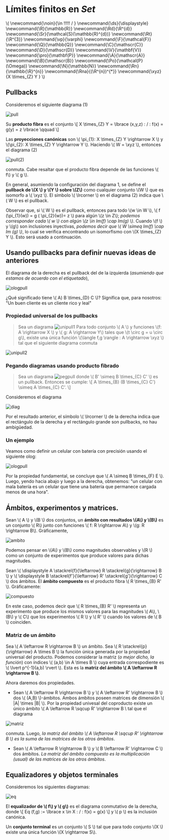 # Límites finitos en *Set*
<script type="text/javascript" async
  src="https://cdnjs.cloudflare.com/ajax/libs/mathjax/2.7.1/MathJax.js?config=TeX-MML-AM_CHTML">
</script>

\\(
  \newcommand{\noin}{\in \!\!\!\!\! / }
  \newcommand{\ds}{\displaystyle}
  \newcommand{\R}{\mathbb{R}}
  \newcommand{\Rd}{\R^{d}}
  \newcommand{\Sr}{\mathcal{S}(\mathbb{R}^{d})}
  \newcommand{\Rt}{\R^{3}}
  \newcommand{\vp}{\varphi}
  \newcommand{\F}{\mathcal{F}}
  \newcommand{\Q}{\mathbb{Q}}
  \newcommand{\C}{\mathscr{C}}
  \newcommand{\D}{\mathscr{D}}
  \newcommand{\V}{\mathbf{V}}
  \newcommand{\pro}{\mathbf{P}}
  \newcommand{\A}{\mathscr{A}}
  \newcommand{\B}{\mathscr{B}}
  \newcommand{\Po}{\mathcal{P}(\Omega)}
  \newcommand{\N}{\mathbb{N}}
  \newcommand{\Rn}{\mathbb{\R}^{n}}
  \newcommand{\Rna}{(\R^{n})^{*}}
  \newcommand{\xyz}{X \times_{Z} Y }
\\)

## Pullbacks

Consideremos el siguiente diagrama (1)

![pull](img/img8.png)

Su **producto fibra** es el conjunto \\[ X \times_{Z} Y  = \lbrace (x,y,z) \: / \:  f(x) = g(y) = z \rbrace \qquad  \\]

Las **proyecciones canónicas** son \\( \pi_{1}: X \times_{Z} Y \rightarrow X \\) y \\(\pi_{2}: X \times_{Z} Y \rightarrow Y \\).
Haciendo \\( W = \xyz \\), entonces el diagrama (2)

![pull(2)](img/img9.png)

conmuta. Cabe resaltar que el producto fibra depende de las funciones \\( f\\) y  \\( g \\).

En general, asumiendo la configuración del diagrama 1, se define el **pullback de \\(X \\) y \\(Y \\) sobre \\(Z\\)** como cualquier conjunto \\(W \\)  que es isomorfo a \\( \xyz \\). El símbolo \\( \lrcorner \\)  en el diagrama (2) indica que \\( W \\) es el pullback.

Observar que, si \\( W \\) es el pullback, entonces para todo \\(w \in W \\), \\( f (\pi_{1}(w)) = g ( \pi_{2}(w))= z \\) para algún \\(z \in Z\\); *podemos corresponder cada \\( w \\) con algún \\(z \in Im(f) \cap Im(g) \\)*. Cuando \\(f \\) y \\(g\\) son inclusiones inyectivas, *podemos decir que \\( W \simeq Im(f) \cap Im (g) \\)*, lo cual se verifica encontrando un isomorfismo con \\(X \times_{Z} Y \\). Esto será usado a continuación.


## Usando pullbacks para definir nuevas ideas de anteriores  
El diagrama de la derecha es el pullback del de la izquierda (*asumiendo que estamos de acuerdo con el etiquetado*),

![ologpull](img/img10.png)

¿Qué significado tiene \\( A) B \times_{D} C \\)? Significa que, para nosotros: "Un buen cliente es un cliente rico y leal"


### Propiedad universal de los pullbacks
> Sea un diagrama ![unipull1](img/img11.png)
 Para todo conjunto \\( A \\) y funciones  \\(f: A \rightarrow X \\) y \\( g: A \rightarrow Y\\)  tales que  \\(t \circ g = u \circ g\\), existe una única función \\(\langle f,g \rangle : A \rightarrow \xyz \\) tal que el siguiente diagrama conmuta

![unipull2](img/img12.png)

### Pegando diagramas usando producto fibrado
> Sea un diagrama ![pegpull](img/img13.png)
donde \\( B' \simeq B \times_{C} C' \\) es un pullback. Entonces se cumple: \\[  A \times_{B} (B \times_{C} C') \simeq A \times_{C} C'. \\]

Consideremos el diagrama

![diag](img/img14.png)

Por el resultado anterior, el símbolo \\( \lrcorner \\) de la derecha indica que el rectángulo de la derecha y el rectángulo grande son pullbacks, no hau ambigüedad.

### Un ejemplo

Veamos como definir un celular con batería con precisión usando el siguiente olog:

![ologpull](img/img15.png)

Por la propiedad fundamental, se concluye que \\( A \simeq B \times_{F}  E \\). Luego, yendo hacia abajo y luego a la derecha, obtenemos: "un celular con mala batería es un celular que tiene una batería que permanece cargada menos de una hora".



## Ámbitos, experimentos y matrices.

Sean \\( A \\)  y \\(B \\) dos conjuntos, un **ámbito con resultados \\(A\\) y \\(B\\)**  es un conjunto \\( R\\) junto con funciones \\( f: R \rightarrow A\\) y  \\(g: R \rightarrow B\\). Gráficamente,

![ambito](img/img16.png)

Podemos pensar en \\(A\\) y \\(B\\) como magnitudes observables y \\(R \\) como un conjunto de experimentos que produce valores para dichas magnitudes.

Sean \\( \displaystyle A \stackrel{f}{\leftarrow} R \stackrel{g}{\rightarrow} B \\) y \\( \displaystyle B \stackrel{f'}{\leftarrow} R' \stackrel{g'}{\rightarrow} C \\) dos ámbitos. El **ámbito compuesto** es el producto fibra \\( R \times_{B} R' \\). Gráficamente:

![compuesto](img/img17.png)

En este caso, podemos decir que \\( R \times_{B} R' \\) representa un experimento que produce los mismos valores para las magnitudes \\( A\\), \\(B\\) y \\( C\\) que los experimentos \\( R \\) y \\( R' \\) cuando los valores de \\( B \\) coinciden.

### Matriz de un ámbito

Sea \\(  A \leftarrow R \rightarrow B \\) un ámbito. Sea \\( R \stackrel{p}{\rightarrow} A \times B \\) la función única generada por la propiedad universal del producto. Podemos considerar la matriz (*o mejor dicho, la función*) con índices \\( (a,b) \in A \times B \\) cuya entrada correspodiente es \\( \lvert  p^{-1}(a,b) \rvert \\). Esta es la **matriz del ámbito \\(  A \leftarrow R \rightarrow B \\)**.

Ahora daremos dos propiedades.
-  Sean \\(  A \leftarrow R \rightarrow B \\) y \\(  A \leftarrow R' \rightarrow B \\) dos \\( (A,B) \\)-ámbitos. Ambos ámbitos poseen matrices de dimensión \\( |A| \times |B| \\). Por la propiedad univesal del coproducto existe  un único ámbito \\(  A \leftarrow R \sqcup R' \rightarrow B \\ tal que el diagrama

![matriz](img/img18.png)

conmuta. Luego, *la matriz del ámbito \\(  A \leftarrow R \sqcup R' \rightarrow B \\) es la suma de las matrices de los otros ámbitos*.

- Sean \\(  A \leftarrow R \rightarrow B \\) y \\(  B \leftarrow R' \rightarrow C \\) dos ámbitos. *La matriz del ámbito compuesto es la multiplicación (usual) de las matrices de los otros ámbitos*.


## Equalizadores y objetos terminales

Consideremos los siguientes diagramas:

![eq](img/img19.png)

El **equalizador de \\( f\\)  y \\( g\\)** es el diagrama conmutativo de la derecha, donde \\[ Eq (f,g) := \lbrace x \in X \: / \: f(x) = g(x) \\] y \\( p \\) es la inclusión canónica.

Un **conjunto terminal** es un conjunto \\( S \\) tal que para todo conjunto \\(X \\) existe una única función \\(X \rightarrow S\\).
